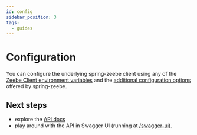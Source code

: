 ```yaml
---
id: config
sidebar_position: 3
tags:
  - guides
---
```


# Configuration

You can configure the underlying spring-zeebe client using any of the
[Zeebe Client environment variables](https://docs.camunda.io/docs/apis-clients/java-client/#bootstrapping)
and the [additional configuration options](https://github.com/camunda-community-hub/spring-zeebe#additional-configuration-options)
offered by spring-zeebe.

## Next steps

- explore the [API docs](/docs/api)
- play around with the API in Swagger UI (running at [/swagger-ui](http://localhost:8080/swagger-ui.html/)).
